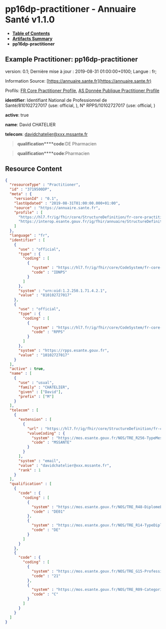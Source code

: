 # pp16dp-practitioner - Annuaire Santé v1.1.0

* [**Table of Contents**](toc.md)
* [**Artifacts Summary**](artifacts.md)
* **pp16dp-practitioner**

## Example Practitioner: pp16dp-practitioner

version: 0.1; Dernière mise à jour : 2019-08-31 01:00:00+0100; Langue : fr; 

Information Source: [https://annuaire.sante.fr](https://annuaire.sante.fr)

Profils: [FR Core Practitioner Profile](https://hl7.fr/ig/fhir/core/2.1.0/StructureDefinition-fr-core-practitioner.html), [AS Donnée Publique Practitioner Profile](StructureDefinition-as-dp-practitioner.md)

**identifier**: Identifiant National de Professionnel de Santé/810102727017 (use: official, ), N° RPPS/10102727017 (use: official, )

**active**: true

**name**: David CHATELIER 

**telecom**: [davidchatelier@xxx.mssante.fr](mailto:davidchatelier@xxx.mssante.fr)

> **qualification****code**:DE Pharmacien

> **qualification****code**:Pharmacien



## Resource Content

```json
{
  "resourceType" : "Practitioner",
  "id" : "3719500DP",
  "meta" : {
    "versionId" : "0.1",
    "lastUpdated" : "2019-08-31T01:00:00.000+01:00",
    "source" : "https://annuaire.sante.fr",
    "profile" : [
      "https://hl7.fr/ig/fhir/core/StructureDefinition/fr-core-practitioner",
      "https://interop.esante.gouv.fr/ig/fhir/annuaire/StructureDefinition/as-dp-practitioner"
    ]
  },
  "language" : "fr",
  "identifier" : [
    {
      "use" : "official",
      "type" : {
        "coding" : [
          {
            "system" : "https://hl7.fr/ig/fhir/core/CodeSystem/fr-core-cs-v2-0203",
            "code" : "IDNPS"
          }
        ]
      },
      "system" : "urn:oid:1.2.250.1.71.4.2.1",
      "value" : "810102727017"
    },
    {
      "use" : "official",
      "type" : {
        "coding" : [
          {
            "system" : "https://hl7.fr/ig/fhir/core/CodeSystem/fr-core-cs-v2-0203",
            "code" : "RPPS"
          }
        ]
      },
      "system" : "https://rpps.esante.gouv.fr",
      "value" : "10102727017"
    }
  ],
  "active" : true,
  "name" : [
    {
      "use" : "usual",
      "family" : "CHATELIER",
      "given" : ["David"],
      "prefix" : ["M"]
    }
  ],
  "telecom" : [
    {
      "extension" : [
        {
          "url" : "https://hl7.fr/ig/fhir/core/StructureDefinition/fr-core-contact-point-email-type",
          "valueCoding" : {
            "system" : "https://mos.esante.gouv.fr/NOS/TRE_R256-TypeMessagerie/FHIR/TRE-R256-TypeMessagerie",
            "code" : "MSSANTE"
          }
        }
      ],
      "system" : "email",
      "value" : "davidchatelier@xxx.mssante.fr",
      "rank" : 1
    }
  ],
  "qualification" : [
    {
      "code" : {
        "coding" : [
          {
            "system" : "https://mos.esante.gouv.fr/NOS/TRE_R48-DiplomeEtatFrancais/FHIR/TRE-R48-DiplomeEtatFrancais",
            "code" : "DE01"
          },
          {
            "system" : "https://mos.esante.gouv.fr/NOS/TRE_R14-TypeDiplome/FHIR/TRE-R14-TypeDiplome",
            "code" : "DE"
          }
        ]
      }
    },
    {
      "code" : {
        "coding" : [
          {
            "system" : "https://mos.esante.gouv.fr/NOS/TRE_G15-ProfessionSante/FHIR/TRE-G15-ProfessionSante",
            "code" : "21"
          },
          {
            "system" : "https://mos.esante.gouv.fr/NOS/TRE_R09-CategorieProfessionnelle/FHIR/TRE-R09-CategorieProfessionnelle",
            "code" : "C"
          }
        ]
      }
    }
  ]
}

```
